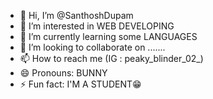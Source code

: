 - 👋 Hi, I’m @SanthoshDupam
- 👀 I’m interested in WEB DEVELOPING
- 🌱 I’m currently learning some LANGUAGES
- 💞️ I’m looking to collaborate on .......
- 📫 How to reach me (IG : peaky_blinder_02_)
- 😄 Pronouns: BUNNY
- ⚡ Fun fact: I'M A STUDENT😁

<!---
SanthoshDupam/SanthoshDupam is a ✨ special ✨ repository because its `README.md` (this file) appears on your GitHub profile.
You can click the Preview link to take a look at your changes.
--->

